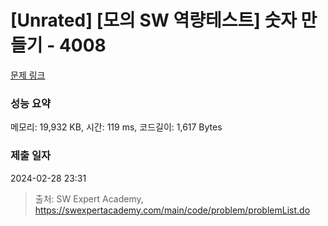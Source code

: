 # [Unrated] [모의 SW 역량테스트] 숫자 만들기 - 4008 

[문제 링크](https://swexpertacademy.com/main/code/problem/problemDetail.do?contestProbId=AWIeRZV6kBUDFAVH) 

### 성능 요약

메모리: 19,932 KB, 시간: 119 ms, 코드길이: 1,617 Bytes

### 제출 일자

2024-02-28 23:31



> 출처: SW Expert Academy, https://swexpertacademy.com/main/code/problem/problemList.do
